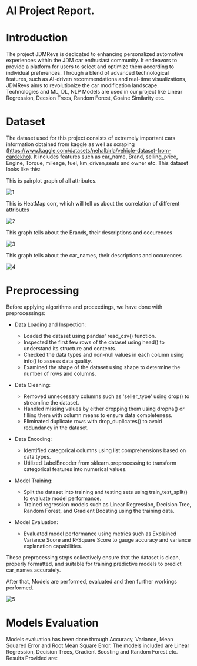 # AI Project Report.

# Introduction

The project JDMRevs is dedicated to enhancing personalized automotive experiences within the JDM car enthusiast community. It endeavors to provide a platform for users to select and optimize them according to individual preferences. Through a blend of advanced technological features, such as AI-driven recommendations and real-time visualizations, JDMRevs aims to revolutionize the car modification landscape.
Technologies and ML, DL, NLP Models are used in our project like Linear Regression, Decsion Trees, Random Forest, Cosine Similarity etc.

# Dataset

The dataset used for this project consists of extremely important cars information obtained from kaggle as well as scraping (https://www.kaggle.com/datasets/nehalbirla/vehicle-dataset-from-cardekho). It includes features such as car_name, Brand, selling_price, Engine, Torque, mileage, fuel, km_driven,seats and owner etc. This dataset looks like this:

This is pairplot graph of all attributes.

![1](https://github.com/TahaSaqib1/AI/assets/113784961/a3548205-a9e9-40d2-911c-2684f1909081)

This is HeatMap corr, which will tell us about the correlation of different attributes

![2](https://github.com/TahaSaqib1/AI/assets/113784961/8ca2fc0b-eedd-421d-9ada-67549f341755)

This graph tells about the Brands, their descriptions and occurences

![3](https://github.com/TahaSaqib1/AI/assets/113784961/7dad8272-7739-4446-8b50-70e395049e4d)

This graph tells about the car_names, their descriptions and occurences

![4](https://github.com/TahaSaqib1/AI/assets/113784961/d8e8c2e6-37f3-46e9-9b8a-3eb0e2de0e08)

# Preprocessing

Before applying algorithms and proceedings, we have done with preprocessings:
- Data Loading and Inspection:
  - Loaded the dataset using pandas' read_csv() function.
  - Inspected the first few rows of the dataset using head() to understand its structure and contents.
  - Checked the data types and non-null values in each column using info() to assess data quality.
  - Examined the shape of the dataset using shape to determine the number of rows and columns.
    
- Data Cleaning:
  - Removed unnecessary columns such as 'seller_type' using drop() to streamline the dataset.
  - Handled missing values by either dropping them using dropna() or filling them with column means to ensure data completeness.
  - Eliminated duplicate rows with drop_duplicates() to avoid redundancy in the dataset.
    
- Data Encoding:
  - Identified categorical columns using list comprehensions based on data types.
  - Utilized LabelEncoder from sklearn.preprocessing to transform categorical features into numerical values.
    
- Model Training:
  - Split the dataset into training and testing sets using train_test_split() to evaluate model performance.
  - Trained regression models such as Linear Regression, Decision Tree, Random Forest, and Gradient Boosting using the training data.
    
- Model Evaluation:
  - Evaluated model performance using metrics such as Explained Variance Score and R-Square Score to gauge accuracy and variance explanation capabilities.
    
These preprocessing steps collectively ensure that the dataset is clean, properly formatted, and suitable for training predictive models to predict car_names accurately.

After that, Models are performed, evaluated and then further workings performed.

![5](https://github.com/TahaSaqib1/AI/assets/113784961/4421c3a0-1756-4b65-94ad-8b09c198da16)

# Models Evaluation

Models evaluation has been done through Accuracy, Variance, Mean Squared Error and Root Mean Square Error. The models included are Linear Regression, Decision Trees, Gradient Boosting and Random Forest etc.
Results Provided are: 

